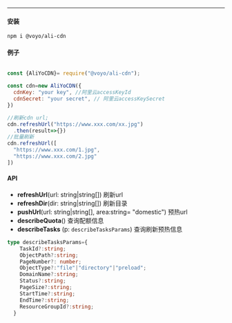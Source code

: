 ---
#### 安装

```shell
npm i @voyo/ali-cdn
```

#### 例子
```javascript

const {AliYoCDN}= require("@voyo/ali-cdn");

const cdn=new AliYoCDN({
  cdnKey: "your key", //阿里云accessKeyId
  cdnSecret: "your secret", // 阿里云accessKeySecret
})

//刷新cdn url;
cdn.refreshUrl("https://www.xxx.com/xx.jpg")
  .then(result=>{})
//批量刷新
cdn.refreshUrl([
  "https://www.xxx.com/1.jpg",
  "https://www.xxx.com/2.jpg"
]) 
```

#### API

- **refreshUrl**(url: string|string[]) 刷新url
- **refreshDir**(dir: string|string[]) 刷新目录
- **pushUrl**(url: string|string[], area:string= "domestic") 预热url
- **describeQuota**() 查询配额信息
- **describeTasks** (p: `describeTasksParams`) 查询刷新预热信息

```typescript
type describeTasksParams={
    TaskId?:string;
    ObjectPath?:string;
    PageNumber?: number;
    ObjectType?:"file"|"directory"|"preload";
    DomainName?:string;
    Status?:string;
    PageSize?:string;
    StartTime?:string;
    EndTime?:string;
    ResourceGroupId?:string;
  }
```
